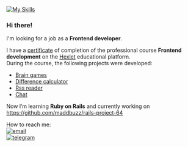 [![My Skills](https://skills.thijs.gg/icons?i=cpp,nodejs,react,ruby,rails)](https://skills.thijs.gg)

### Hi there!

I'm looking for a job as a **Frontend developer**.

I have a [certificate](https://drive.google.com/file/d/1Ba_owkoangvVLHdxzGA-JQFopf9IPNT1/preview) of completion of the professional course **Frontend development** on the [Hexlet](https://hexlet.io/) educational platform.  
During the course, the following projects were developed:
- [Brain games](https://github.com/maddbuzz/frontend-project-lvl1)
- [Difference calculator](https://github.com/maddbuzz/frontend-project-46)
- [Rss reader](https://github.com/maddbuzz/frontend-project-11)
- [Chat](https://github.com/maddbuzz/frontend-project-12)

Now I’m learning **Ruby on Rails** and currently working on <https://github.com/maddbuzz/rails-project-64>

How to reach me:  
[![email](https://img.shields.io/badge/-Gmail-c14438?style=for-the-badge&logo=Gmail&logoColor=white)](mailto:maddbuzz@gmail.com)  
[![telegram](https://img.shields.io/badge/-telegram-0088cc?style=for-the-badge&logo=telegram&logoColor=white)](https://t.me/m4dd6u22)
  
<!--
**maddbuzz/maddbuzz** is a ✨ _special_ ✨ repository because its `README.md` (this file) appears on your GitHub profile.
-->
